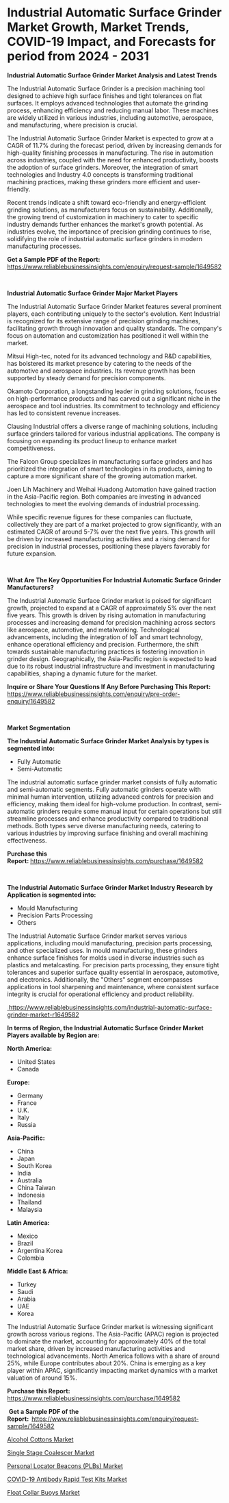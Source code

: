 <p><h1>Industrial Automatic Surface Grinder Market Growth, Market Trends, COVID-19 Impact, and Forecasts for period from 2024 - 2031</h1></p><p><strong>Industrial Automatic Surface Grinder Market Analysis and Latest Trends</strong></p>
<p><p>The Industrial Automatic Surface Grinder is a precision machining tool designed to achieve high surface finishes and tight tolerances on flat surfaces. It employs advanced technologies that automate the grinding process, enhancing efficiency and reducing manual labor. These machines are widely utilized in various industries, including automotive, aerospace, and manufacturing, where precision is crucial.</p><p>The Industrial Automatic Surface Grinder Market is expected to grow at a CAGR of 11.7% during the forecast period, driven by increasing demands for high-quality finishing processes in manufacturing. The rise in automation across industries, coupled with the need for enhanced productivity, boosts the adoption of surface grinders. Moreover, the integration of smart technologies and Industry 4.0 concepts is transforming traditional machining practices, making these grinders more efficient and user-friendly.</p><p>Recent trends indicate a shift toward eco-friendly and energy-efficient grinding solutions, as manufacturers focus on sustainability. Additionally, the growing trend of customization in machinery to cater to specific industry demands further enhances the market's growth potential. As industries evolve, the importance of precision grinding continues to rise, solidifying the role of industrial automatic surface grinders in modern manufacturing processes.</p></p>
<p><strong>Get a Sample PDF of the Report:&nbsp;</strong> <a href="https://www.reliablebusinessinsights.com/enquiry/request-sample/1649582?utm_campaign=57&utm_medium=2&utm_source=Github&utm_content=ia&utm_term=15102024&utm_id=industrial-automatic-surface-grinder">https://www.reliablebusinessinsights.com/enquiry/request-sample/1649582</a></p>
<p>&nbsp;</p>
<p><strong>Industrial Automatic Surface Grinder Major Market Players</strong></p>
<p><p>The Industrial Automatic Surface Grinder Market features several prominent players, each contributing uniquely to the sector's evolution. Kent Industrial is recognized for its extensive range of precision grinding machines, facilitating growth through innovation and quality standards. The company's focus on automation and customization has positioned it well within the market.</p><p>Mitsui High-tec, noted for its advanced technology and R&D capabilities, has bolstered its market presence by catering to the needs of the automotive and aerospace industries. Its revenue growth has been supported by steady demand for precision components.</p><p>Okamoto Corporation, a longstanding leader in grinding solutions, focuses on high-performance products and has carved out a significant niche in the aerospace and tool industries. Its commitment to technology and efficiency has led to consistent revenue increases.</p><p>Clausing Industrial offers a diverse range of machining solutions, including surface grinders tailored for various industrial applications. The company is focusing on expanding its product lineup to enhance market competitiveness.</p><p>The Falcon Group specializes in manufacturing surface grinders and has prioritized the integration of smart technologies in its products, aiming to capture a more significant share of the growing automation market.</p><p>Joen Lih Machinery and Weihai Huadong Automation have gained traction in the Asia-Pacific region. Both companies are investing in advanced technologies to meet the evolving demands of industrial processing.</p><p>While specific revenue figures for these companies can fluctuate, collectively they are part of a market projected to grow significantly, with an estimated CAGR of around 5-7% over the next five years. This growth will be driven by increased manufacturing activities and a rising demand for precision in industrial processes, positioning these players favorably for future expansion.</p></p>
<p>&nbsp;</p>
<p><strong>What Are The Key Opportunities For Industrial Automatic Surface Grinder Manufacturers?</strong></p>
<p><p>The Industrial Automatic Surface Grinder market is poised for significant growth, projected to expand at a CAGR of approximately 5% over the next five years. This growth is driven by rising automation in manufacturing processes and increasing demand for precision machining across sectors like aerospace, automotive, and metalworking. Technological advancements, including the integration of IoT and smart technology, enhance operational efficiency and precision. Furthermore, the shift towards sustainable manufacturing practices is fostering innovation in grinder design. Geographically, the Asia-Pacific region is expected to lead due to its robust industrial infrastructure and investment in manufacturing capabilities, shaping a dynamic future for the market.</p></p>
<p><strong>Inquire or Share Your Questions If Any Before Purchasing This Report:</strong> <a href="https://www.reliablebusinessinsights.com/enquiry/pre-order-enquiry/1649582?utm_campaign=57&utm_medium=2&utm_source=Github&utm_content=ia&utm_term=15102024&utm_id=industrial-automatic-surface-grinder">https://www.reliablebusinessinsights.com/enquiry/pre-order-enquiry/1649582</a></p>
<p>&nbsp;</p>
<p><strong>Market Segmentation</strong></p>
<p><strong>The Industrial Automatic Surface Grinder Market Analysis by types is segmented into:</strong></p>
<p><ul><li>Fully Automatic</li><li>Semi-Automatic</li></ul></p>
<p><p>The industrial automatic surface grinder market consists of fully automatic and semi-automatic segments. Fully automatic grinders operate with minimal human intervention, utilizing advanced controls for precision and efficiency, making them ideal for high-volume production. In contrast, semi-automatic grinders require some manual input for certain operations but still streamline processes and enhance productivity compared to traditional methods. Both types serve diverse manufacturing needs, catering to various industries by improving surface finishing and overall machining effectiveness.</p></p>
<p><strong>Purchase this Report:&nbsp;</strong><a href="https://www.reliablebusinessinsights.com/purchase/1649582?utm_campaign=57&utm_medium=2&utm_source=Github&utm_content=ia&utm_term=15102024&utm_id=industrial-automatic-surface-grinder">https://www.reliablebusinessinsights.com/purchase/1649582</a></p>
<p>&nbsp;</p>
<p><strong>The Industrial Automatic Surface Grinder Market Industry Research by Application is segmented into:</strong></p>
<p><ul><li>Mould Manufacturing</li><li>Precision Parts Processing</li><li>Others</li></ul></p>
<p><p>The Industrial Automatic Surface Grinder market serves various applications, including mould manufacturing, precision parts processing, and other specialized uses. In mould manufacturing, these grinders enhance surface finishes for molds used in diverse industries such as plastics and metalcasting. For precision parts processing, they ensure tight tolerances and superior surface quality essential in aerospace, automotive, and electronics. Additionally, the "Others" segment encompasses applications in tool sharpening and maintenance, where consistent surface integrity is crucial for operational efficiency and product reliability.</p></p>
<p><a href="https://www.reliablebusinessinsights.com/industrial-automatic-surface-grinder-market-r1649582?utm_campaign=57&utm_medium=2&utm_source=Github&utm_content=ia&utm_term=15102024&utm_id=industrial-automatic-surface-grinder">&nbsp;https://www.reliablebusinessinsights.com/industrial-automatic-surface-grinder-market-r1649582</a></p>
<p><strong>In terms of Region, the Industrial Automatic Surface Grinder Market Players available by Region are:</strong></p>
<p>
    <p> <strong> North America: </strong>
        <ul>
            <li>United States</li>
            <li>Canada</li>
        </ul>
        </p> 
    <p> <strong> Europe: </strong>
        <ul>
            <li>Germany</li>
            <li>France</li>
            <li>U.K.</li>
            <li>Italy</li>
            <li>Russia</li>
        </ul>
        </p> 
    <p> <strong> Asia-Pacific: </strong>
        <ul>
            <li>China</li>
            <li>Japan</li>
            <li>South Korea</li>
            <li>India</li>
            <li>Australia</li>
            <li>China Taiwan</li>
            <li>Indonesia</li>
            <li>Thailand</li>
            <li>Malaysia</li>
        </ul>
        </p> 
    <p> <strong> Latin America: </strong>
        <ul>
            <li>Mexico</li>
            <li>Brazil</li>
            <li>Argentina Korea</li>
            <li>Colombia</li>
        </ul>
        </p> 
    <p> <strong> Middle East & Africa: </strong>
        <ul>
            <li>Turkey</li>
            <li>Saudi</li>
            <li>Arabia</li>
            <li>UAE</li>
            <li>Korea</li>
        </ul>
    </p>
    </p>
<p><p>The Industrial Automatic Surface Grinder market is witnessing significant growth across various regions. The Asia-Pacific (APAC) region is projected to dominate the market, accounting for approximately 40% of the total market share, driven by increased manufacturing activities and technological advancements. North America follows with a share of around 25%, while Europe contributes about 20%. China is emerging as a key player within APAC, significantly impacting market dynamics with a market valuation of around 15%.</p></p>
<p><strong>Purchase this Report: </strong><a href="https://www.reliablebusinessinsights.com/purchase/1649582?utm_campaign=57&utm_medium=2&utm_source=Github&utm_content=ia&utm_term=15102024&utm_id=industrial-automatic-surface-grinder">https://www.reliablebusinessinsights.com/purchase/1649582</a></p>
<p>&nbsp;<strong>Get a Sample PDF of the Report:&nbsp;&nbsp;</strong><a href="https://www.reliablebusinessinsights.com/enquiry/request-sample/1649582?utm_campaign=57&utm_medium=2&utm_source=Github&utm_content=ia&utm_term=15102024&utm_id=industrial-automatic-surface-grinder">https://www.reliablebusinessinsights.com/enquiry/request-sample/1649582</a></p>
<p><strong></strong></p>
<p><p><a href="https://www.linkedin.com/pulse/alcohol-cottons-market-evolution-future-outlook-forecasting-industry-lqnaf?utm_campaign=57&utm_medium=2&utm_source=Github&utm_content=ia&utm_term=15102024&utm_id=industrial-automatic-surface-grinder">Alcohol Cottons Market</a></p><p><a href="https://github.com/SidorelaGurakuqi596/Market-Research-Report-List-1/blob/main/single-stage-coalescer-market.md?utm_campaign=57&utm_medium=2&utm_source=Github&utm_content=ia&utm_term=15102024&utm_id=industrial-automatic-surface-grinder">Single Stage Coalescer Market</a></p><p><a href="https://www.linkedin.com/pulse/global-perspectives-personal-locator-beacons-plbs-market-fagqf?utm_campaign=57&utm_medium=2&utm_source=Github&utm_content=ia&utm_term=15102024&utm_id=industrial-automatic-surface-grinder">Personal Locator Beacons (PLBs) Market</a></p><p><a href="https://github.com/RogerBennett414/Market-Research-Report-List-1/blob/main/covid-19-antibody-rapid-test-kits-market.md?utm_campaign=57&utm_medium=2&utm_source=Github&utm_content=ia&utm_term=15102024&utm_id=industrial-automatic-surface-grinder">COVID-19 Antibody Rapid Test Kits Market</a></p><p><a href="https://www.linkedin.com/pulse/float-collar-buoys-market-evolution-global-trends-regional-dynamics-uo2kf?utm_campaign=57&utm_medium=2&utm_source=Github&utm_content=ia&utm_term=15102024&utm_id=industrial-automatic-surface-grinder">Float Collar Buoys Market</a></p></p>